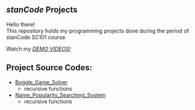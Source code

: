 ## *stanCode* Projects
Hello there!\
This repository holds my programming projects done during the period of stanCode SC101 course.

Watch my *[DEMO VIDEOS!](https://drive.google.com/drive/folders/1Gi3bn9qPW_gR0ISyGzVPLd5Bztdvd7rF?fbclid=IwAR36BW3v_bHn-Idsh-0_ROSWLwrXOzoervZId25OOzH2LX4b6FCGDfULdDg)*

## Project Source Codes:
* [Boggle_Game_Solver](https://github.com/hantsai18/mycode/blob/3f0227fa2dc8db7b97608560e758a50f9b5beb19/boggle_game_solver/boggle.py)
  * recursive functions
* [Name_Popularity_Searching_System](https://github.com/hantsai18/mycode/blob/3f0227fa2dc8db7b97608560e758a50f9b5beb19/boggle_game_solver/boggle.py)
  * recursive functions
